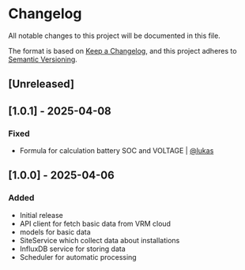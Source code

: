 # Changelog

All notable changes to this project will be documented in this file.

The format is based on [Keep a Changelog](https://keepachangelog.com/en/1.0.0/),
and this project adheres to [Semantic Versioning](https://semver.org/spec/v2.0.0.html).

## [Unreleased]

## [1.0.1] - 2025-04-08
### Fixed
- Formula for calculation battery SOC and VOLTAGE | [@lukas](https://github.com/luk4s)

## [1.0.0] - 2025-04-06

### Added
- Initial release
- API client for fetch basic data from VRM cloud
- models for basic data
- SiteService which collect data about installations
- InfluxDB service for storing data
- Scheduler for automatic processing
